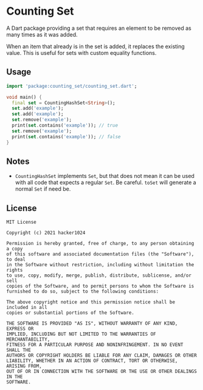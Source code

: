 # Counting Set
A Dart package providing a set that requires an element to be removed as many
times as it was added.

When an item that already is in the set is added, it replaces the existing
value. This is useful for sets with custom equality functions.

## Usage
```dart
import 'package:counting_set/counting_set.dart';

void main() {
  final set = CountingHashSet<String>();
  set.add('example');
  set.add('example');
  set.remove('example');
  print(set.contains('example')); // true
  set.remove('example');
  print(set.contains('example')); // false
}
```

## Notes
- `CountingHashSet` implements `Set`, but that does not mean it can be used with
  all code that expects a regular `Set`. Be careful. `toSet` will generate a
  normal `Set` if need be.
  
## License
```
MIT License

Copyright (c) 2021 hacker1024

Permission is hereby granted, free of charge, to any person obtaining a copy
of this software and associated documentation files (the "Software"), to deal
in the Software without restriction, including without limitation the rights
to use, copy, modify, merge, publish, distribute, sublicense, and/or sell
copies of the Software, and to permit persons to whom the Software is
furnished to do so, subject to the following conditions:

The above copyright notice and this permission notice shall be included in all
copies or substantial portions of the Software.

THE SOFTWARE IS PROVIDED "AS IS", WITHOUT WARRANTY OF ANY KIND, EXPRESS OR
IMPLIED, INCLUDING BUT NOT LIMITED TO THE WARRANTIES OF MERCHANTABILITY,
FITNESS FOR A PARTICULAR PURPOSE AND NONINFRINGEMENT. IN NO EVENT SHALL THE
AUTHORS OR COPYRIGHT HOLDERS BE LIABLE FOR ANY CLAIM, DAMAGES OR OTHER
LIABILITY, WHETHER IN AN ACTION OF CONTRACT, TORT OR OTHERWISE, ARISING FROM,
OUT OF OR IN CONNECTION WITH THE SOFTWARE OR THE USE OR OTHER DEALINGS IN THE
SOFTWARE.
```
